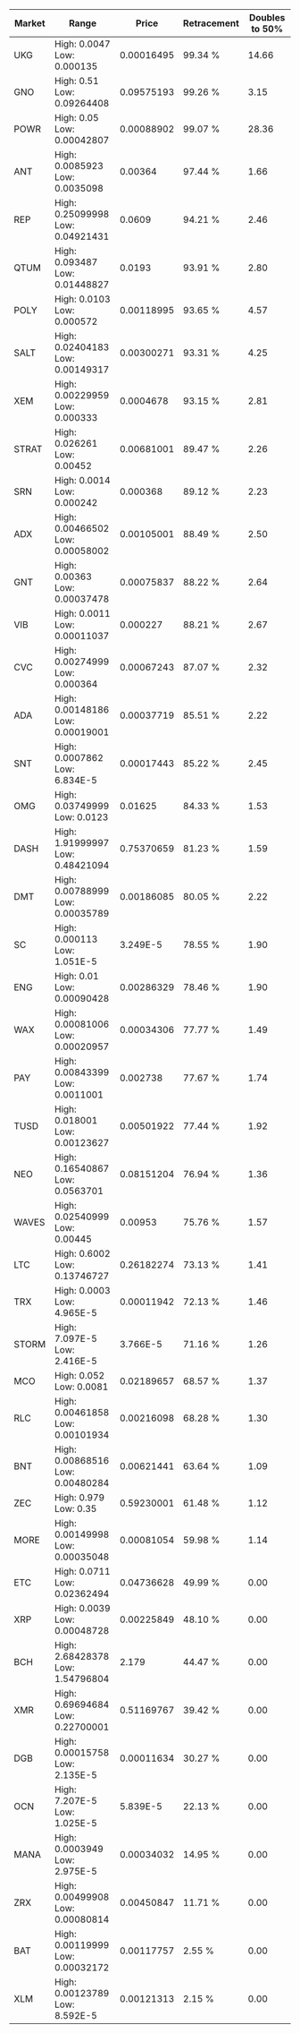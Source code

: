 | Market | Range | Price| Retracement | Doubles to 50% |
| --- | --- | --- | --- | --- |
| UKG | High: 0.0047<br />Low: 0.000135 | 0.00016495 | 99.34 % | 14.66 |
| GNO | High: 0.51<br />Low: 0.09264408 | 0.09575193 | 99.26 % | 3.15 |
| POWR | High: 0.05<br />Low: 0.00042807 | 0.00088902 | 99.07 % | 28.36 |
| ANT | High: 0.0085923<br />Low: 0.0035098 | 0.00364 | 97.44 % | 1.66 |
| REP | High: 0.25099998<br />Low: 0.04921431 | 0.0609 | 94.21 % | 2.46 |
| QTUM | High: 0.093487<br />Low: 0.01448827 | 0.0193 | 93.91 % | 2.80 |
| POLY | High: 0.0103<br />Low: 0.000572 | 0.00118995 | 93.65 % | 4.57 |
| SALT | High: 0.02404183<br />Low: 0.00149317 | 0.00300271 | 93.31 % | 4.25 |
| XEM | High: 0.00229959<br />Low: 0.000333 | 0.0004678 | 93.15 % | 2.81 |
| STRAT | High: 0.026261<br />Low: 0.00452 | 0.00681001 | 89.47 % | 2.26 |
| SRN | High: 0.0014<br />Low: 0.000242 | 0.000368 | 89.12 % | 2.23 |
| ADX | High: 0.00466502<br />Low: 0.00058002 | 0.00105001 | 88.49 % | 2.50 |
| GNT | High: 0.00363<br />Low: 0.00037478 | 0.00075837 | 88.22 % | 2.64 |
| VIB | High: 0.0011<br />Low: 0.00011037 | 0.000227 | 88.21 % | 2.67 |
| CVC | High: 0.00274999<br />Low: 0.000364 | 0.00067243 | 87.07 % | 2.32 |
| ADA | High: 0.00148186<br />Low: 0.00019001 | 0.00037719 | 85.51 % | 2.22 |
| SNT | High: 0.0007862<br />Low: 6.834E-5 | 0.00017443 | 85.22 % | 2.45 |
| OMG | High: 0.03749999<br />Low: 0.0123 | 0.01625 | 84.33 % | 1.53 |
| DASH | High: 1.91999997<br />Low: 0.48421094 | 0.75370659 | 81.23 % | 1.59 |
| DMT | High: 0.00788999<br />Low: 0.00035789 | 0.00186085 | 80.05 % | 2.22 |
| SC | High: 0.000113<br />Low: 1.051E-5 | 3.249E-5 | 78.55 % | 1.90 |
| ENG | High: 0.01<br />Low: 0.00090428 | 0.00286329 | 78.46 % | 1.90 |
| WAX | High: 0.00081006<br />Low: 0.00020957 | 0.00034306 | 77.77 % | 1.49 |
| PAY | High: 0.00843399<br />Low: 0.0011001 | 0.002738 | 77.67 % | 1.74 |
| TUSD | High: 0.018001<br />Low: 0.00123627 | 0.00501922 | 77.44 % | 1.92 |
| NEO | High: 0.16540867<br />Low: 0.0563701 | 0.08151204 | 76.94 % | 1.36 |
| WAVES | High: 0.02540999<br />Low: 0.00445 | 0.00953 | 75.76 % | 1.57 |
| LTC | High: 0.6002<br />Low: 0.13746727 | 0.26182274 | 73.13 % | 1.41 |
| TRX | High: 0.0003<br />Low: 4.965E-5 | 0.00011942 | 72.13 % | 1.46 |
| STORM | High: 7.097E-5<br />Low: 2.416E-5 | 3.766E-5 | 71.16 % | 1.26 |
| MCO | High: 0.052<br />Low: 0.0081 | 0.02189657 | 68.57 % | 1.37 |
| RLC | High: 0.00461858<br />Low: 0.00101934 | 0.00216098 | 68.28 % | 1.30 |
| BNT | High: 0.00868516<br />Low: 0.00480284 | 0.00621441 | 63.64 % | 1.09 |
| ZEC | High: 0.979<br />Low: 0.35 | 0.59230001 | 61.48 % | 1.12 |
| MORE | High: 0.00149998<br />Low: 0.00035048 | 0.00081054 | 59.98 % | 1.14 |
| ETC | High: 0.0711<br />Low: 0.02362494 | 0.04736628 | 49.99 % | 0.00 |
| XRP | High: 0.0039<br />Low: 0.00048728 | 0.00225849 | 48.10 % | 0.00 |
| BCH | High: 2.68428378<br />Low: 1.54796804 | 2.179 | 44.47 % | 0.00 |
| XMR | High: 0.69694684<br />Low: 0.22700001 | 0.51169767 | 39.42 % | 0.00 |
| DGB | High: 0.00015758<br />Low: 2.135E-5 | 0.00011634 | 30.27 % | 0.00 |
| OCN | High: 7.207E-5<br />Low: 1.025E-5 | 5.839E-5 | 22.13 % | 0.00 |
| MANA | High: 0.0003949<br />Low: 2.975E-5 | 0.00034032 | 14.95 % | 0.00 |
| ZRX | High: 0.00499908<br />Low: 0.00080814 | 0.00450847 | 11.71 % | 0.00 |
| BAT | High: 0.00119999<br />Low: 0.00032172 | 0.00117757 | 2.55 % | 0.00 |
| XLM | High: 0.00123789<br />Low: 8.592E-5 | 0.00121313 | 2.15 % | 0.00 |
